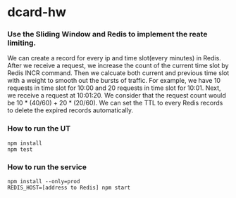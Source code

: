 # dcard-hw
### Use the Sliding Window and Redis to implement the reate limiting.
We can create a record for every ip and time slot(every minutes) in Redis. After we receive a request, we increase the count of the current time slot by Redis INCR command. Then we calcuate both current and previous time slot with a weight to smooth out the bursts of traffic. For example, we have 10 requests in time slot for 10:00 and 20 requests in time slot for 10:01. Next, we receive a request at 10:01:20. We consider that the request count would be 10 * (40/60) + 20 * (20/60). We can set the TTL to every Redis records to delete the expired records automatically.

### How to run the UT
```
npm install
npm test
```

### How to run the service
```
npm install --only=prod
REDIS_HOST=[address to Redis] npm start
```
